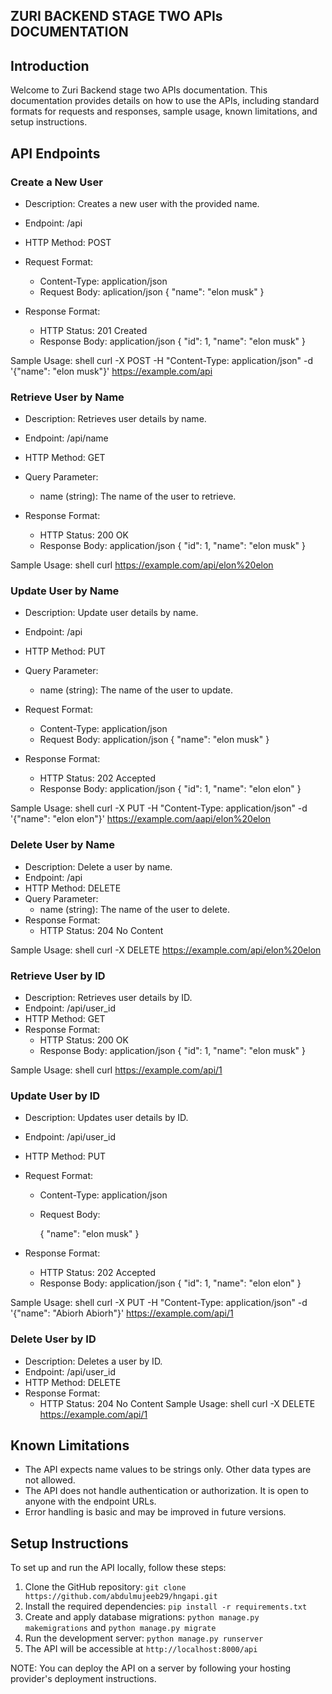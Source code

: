 ## ZURI BACKEND STAGE TWO APIs DOCUMENTATION

## Introduction

Welcome to  Zuri Backend stage two APIs documentation. This documentation provides details on how to use the APIs, including standard formats for requests and responses, sample usage, known limitations, and setup instructions.

## API Endpoints

### Create a New User

- Description: Creates a new user with the provided name.

- Endpoint: /api
- HTTP Method: POST
- Request Format:
  - Content-Type: application/json
  - Request Body:
    aplication/json
    {
      "name": "elon musk"
    }

- Response Format:
  - HTTP Status: 201 Created
  - Response Body:
    application/json
    {
      "id": 1,
      "name": "elon musk"
    }

Sample Usage:
shell
curl -X POST -H "Content-Type: application/json" -d '{"name": "elon musk"}' https://example.com/api

### Retrieve User by Name

- Description: Retrieves user details by name.
- Endpoint: /api/name
- HTTP Method: GET
- Query Parameter:
  - name (string): The name of the user to retrieve.

- Response Format:
  - HTTP Status: 200 OK
  - Response Body:
    application/json
    {
      "id": 1,
      "name": "elon musk"
    }

Sample Usage:
shell
curl https://example.com/api/elon%20elon

### Update User by Name

- Description: Update user details by name.
- Endpoint: /api
- HTTP Method: PUT
- Query Parameter:
  - name (string): The name of the user to update.
- Request Format:
  - Content-Type: application/json
  - Request Body:
    application/json
    {
      "name": "elon musk"
    }

- Response Format:
  - HTTP Status: 202 Accepted
  - Response Body:
    application/json
    {
      "id": 1,
      "name": "elon elon"
    }

Sample Usage:
shell
curl -X PUT -H "Content-Type: application/json" -d '{"name": "elon elon"}' https://example.com/aapi/elon%20elon

### Delete User by Name

- Description: Delete a user by name.
- Endpoint: /api
- HTTP Method: DELETE
- Query Parameter:
  - name (string): The name of the user to delete.
- Response Format:
  - HTTP Status: 204 No Content

Sample Usage:
shell
curl -X DELETE https://example.com/api/elon%20elon



### Retrieve User by ID

- Description: Retrieves user details by ID.
- Endpoint: /api/user_id
- HTTP Method: GET
- Response Format:
  - HTTP Status: 200 OK
  - Response Body:
    application/json
    {
      "id": 1,
      "name": "elon musk"
    }

Sample Usage:
shell
curl https://example.com/api/1


### Update User by ID

- Description: Updates user details by ID.
- Endpoint: /api/user_id
- HTTP Method: PUT
- Request Format:
  - Content-Type: application/json
  - Request Body:

    {
      "name": "elon musk"
    }

- Response Format:
  - HTTP Status: 202 Accepted
  - Response Body:
    application/json
    {
      "id": 1,
      "name": "elon elon"
    }

Sample Usage:
shell
curl -X PUT -H "Content-Type: application/json" -d '{"name": "Abiorh Abiorh"}' https://example.com/api/1


### Delete User by ID

- Description: Deletes a user by ID.
- Endpoint: /api/user_id
- HTTP Method: DELETE
- Response Format:
  - HTTP Status: 204 No Content
Sample Usage:
shell
curl -X DELETE https://example.com/api/1

## Known Limitations

- The API expects name values to be strings only. Other data types are not allowed.
- The API does not handle authentication or authorization. It is open to anyone with the endpoint URLs.
- Error handling is basic and may be improved in future versions.

## Setup Instructions

To set up and run the API locally, follow these steps:

1. Clone the GitHub repository: `git clone https://github.com/abdulmujeeb29/hngapi.git`
2. Install the required dependencies: `pip install -r requirements.txt`
3. Create and apply database migrations: `python manage.py makemigrations` and `python manage.py migrate`
4. Run the development server: `python manage.py runserver`
5. The API will be accessible at `http://localhost:8000/api`


NOTE: You can deploy the API on a server by following your hosting provider's deployment instructions.